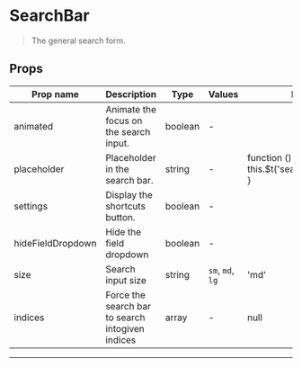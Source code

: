 # SearchBar

> The general search form.

## Props

| Prop name         | Description                                      | Type    | Values           | Default                                                |
| ----------------- | ------------------------------------------------ | ------- | ---------------- | ------------------------------------------------------ |
| animated          | Animate the focus on the search input.           | boolean | -                |                                                        |
| placeholder       | Placeholder in the search bar.                   | string  | -                | function () {<br/> this.$t('search.placeholder')<br/>} |
| settings          | Display the shortcuts button.                    | boolean | -                |                                                        |
| hideFieldDropdown | Hide the field dropdown                          | boolean | -                |                                                        |
| size              | Search input size                                | string  | `sm`, `md`, `lg` | 'md'                                                   |
| indices           | Force the search bar to search intogiven indices | array   | -                | null                                                   |

---
